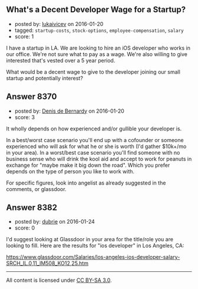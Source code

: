 ## What's a Decent Developer Wage for a Startup?

- posted by: [lukaivicev](https://stackexchange.com/users/5245413/lukaivicev) on 2016-01-20
- tagged: `startup-costs`, `stock-options`, `employee-compensation`, `salary`
- score: 1

I have a startup in LA. We are looking to hire an iOS developer who works in our office. We're not sure what to pay as a wage. We're also willing to give interested that's vested over a 5 year period. 

What would be a decent wage to give to the developer joining our small startup and potentially interest?

 


## Answer 8370

- posted by: [Denis de Bernardy](https://stackexchange.com/users/182468/denis-de-bernardy) on 2016-01-20
- score: 3

It wholly depends on how experienced and/or gullible your developer is.

In a best/worst case scenario you'll end up with a cofounder or someone experienced who will ask for what he or she is worth (I'd gather $10k+/mo in your area). In a worst/best case scenario you'll find someone with no business sense who will drink the kool aid and accept to work for peanuts in exchange for "maybe make it big down the road". Which you prefer depends on the type of person you like to work with.

For specific figures, look into angelist as already suggested in the comments, or glassdoor.


## Answer 8382

- posted by: [dubrie](https://stackexchange.com/users/364294/dubrie) on 2016-01-24
- score: 0

I'd suggest looking at Glassdoor in your area for the title/role you are looking to fill. Here are the results for "ios developer" in Los Angeles, CA:

https://www.glassdoor.com/Salaries/los-angeles-ios-developer-salary-SRCH_IL.0,11_IM508_KO12,25.htm





---

All content is licensed under [CC BY-SA 3.0](https://creativecommons.org/licenses/by-sa/3.0/).
